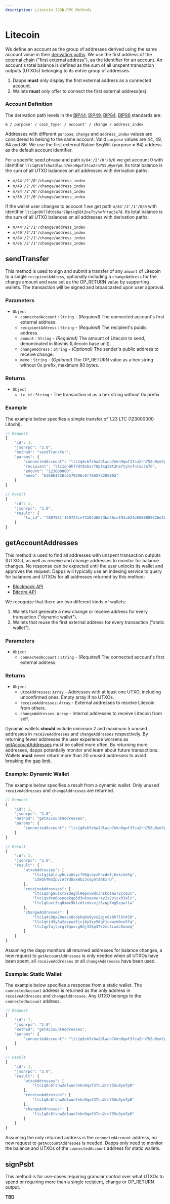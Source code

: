 ```yaml
---
description: Litecoin JSON-RPC Methods
---
```


# Litecoin
We define an account as the group of addresses derived using the same account value in their [derivation paths](https://github.com/bitcoin/bips/blob/master/bip-0044.mediawiki#user-content-Path_levels). We use the first address of the [external chain](https://github.com/bitcoin/bips/blob/master/bip-0044.mediawiki#examples) ("first external address"), as the identifier for an account. An account's total balance is defined as the sum of all unspent transaction outputs (UTXOs) belonging to its entire group of addresses.

1. Dapps **must** only display the first external address as a connected account.
2. Wallets **must** only offer to connect the first external address(es).

### Account Definition
The derivation path levels in the [BIP44](https://github.com/bitcoin/bips/blob/master/bip-0044.mediawiki#path-levels), [BIP49](https://github.com/bitcoin/bips/blob/master/bip-0049.mediawiki#user-content-Public_key_derivation), [BIP84](https://github.com/bitcoin/bips/blob/master/bip-0084.mediawiki#public-key-derivation), [BIP86](https://github.com/bitcoin/bips/blob/master/bip-0086.mediawiki#user-content-Public_key_derivation) standards are: 
```
m / purpose' / coin_type' / account' / change / address_index
```

Addresses with different `purpose`, `change` and `address_index` values are considered to belong to the same account. Valid `purpose` values are 44, 49, 84 and 86. We use the first external Native SegWit (purpose = 84) address as the default account identifier.

For a specific seed phrase and path `m/84'/2'/0'/0/0` we get account 0 with identifier `ltc1q8c6fshw2dlwun7ekn9qwf37cu2rn755u9ym7p0`. Its total balance is the sum of all UTXO balances on all addresses with derivation paths:
* `m/44'/2'/0'/change/address_index`
* `m/49'/2'/0'/change/address_index`
* `m/84'/2'/0'/change/address_index`
* `m/86'/2'/0'/change/address_index`

If the wallet user changes to account 1 we get path `m/84'/2'/1'/0/0` with identifier `ltc1qn9h77dt0s6ar78ptxq58t2ne7tyhvfnruc3e7d`. Its total balance is the sum of all UTXO balances on all addresses with derivation paths:
* `m/44'/2'/1'/change/address_index`
* `m/49'/2'/1'/change/address_index`
* `m/84'/2'/1'/change/address_index`
* `m/86'/2'/1'/change/address_index`

## sendTransfer
This method is used to sign and submit a transfer of any `amount` of Litecoin to a single `recipientAddress`, optionally including a `changeAddress` for the change amount and `memo` set as the OP_RETURN value by supporting wallets. The transaction will be signed and broadcasted upon user approval.

### Parameters
* `Object`
    * `connectedAccount` : `String` - _(Required)_ The connected account's first external address.
    * `recipientAddress` : `String` - _(Required)_ The recipient's public address.
    * `amount` : `String` - _(Required)_ The amount of Litecoin to send, denominated in litoshis (Litecoin base unit).
    * `changeAddress` : `String` - _(Optional)_ The sender's public address to receive change.
    * `memo` : `String` - _(Optional)_ The OP_RETURN value as a hex string without 0x prefix, maximum 80 bytes.

### Returns
* `Object` 
    * `tx_id` : `String` - The transaction id as a hex string without 0x prefix.

### Example
The example below specifies a simple transfer of 1.23 LTC (123000000 Litoshi).

```javascript
// Request
{
    "id": 1,
    "jsonrpc": "2.0",
    "method": "sendTransfer",
    "params": {
        "connectedAccount": "ltc1q8c6fshw2dlwun7ekn9qwf37cu2rn755u9ym7p0",
        "recipient": "ltc1qn9h77dt0s6ar78ptxq58t2ne7tyhvfnruc3e7d",
        "amount": "123000000",
        "memo": "636861726c6579206c6f766573206865"
    }
}

// Result
{
    "id": 1,
    "jsonrpc": "2.0",
    "result": {
        "tx_id": "f007551f169722ce74104d6673bd46ce193c624b8550889526d1b93820d725f7"
    }
}
```

## getAccountAddresses
This method is used to find all addresses with unspent transaction outputs (UTXOs), as well as receive and change addresses to monitor for balance changes. No response can be expected until the user unlocks its wallet and approves the request. Dapps will typically use an indexing service to query for balances and UTXOs for all addresses returned by this method:
* [Blockbook API](https://github.com/trezor/blockbook/blob/master/docs/api.md#get-address)
* [Bitcore API](https://github.com/bitpay/bitcore/blob/master/packages/bitcore-node/docs/api-documentation.md#address)

We recognize that there are two different kinds of wallets:
1. Wallets that generate a new change or receive address for every transaction ("dynamic wallet").
2. Wallets that reuse the first external address for every transaction ("static wallet").

### Parameters
* `Object`
    * `connectedAccount` : `String` - _(Required)_ The connected account's first external address.

### Returns
* `Object` 
    * `utxoAddresses`: `Array` - Addresses with at least one UTXO, including unconfirmed ones. Empty array if no UTXOs.
    * `receiveAddresses`: `Array` - External addresses to receive Litecoin from others.
    * `changeAddresses`: `Array` - Internal addresses to receive Litecoin from self.

Dynamic wallets **should** include minimum 2 and maximum 5 unused addresses in `receiveAddresses` and `changeAddresses` respectively. By returning fewer addresses the user experience worsens as [getAccountAddresses](#getAccountAddresses) must be called more often. By returning more addresses, dapps potentially monitor and learn about future transactions. Wallets **must** never return more than 20 unused addresses to avoid breaking the [gap limit](https://github.com/bitcoin/bips/blob/master/bip-0044.mediawiki#address-gap-limit).

### Example: Dynamic Wallet

The example below specifies a result from a dynamic wallet. Only unused `receiveAddresses` and `changeAddresses` are returned.

```javascript
// Request
{
    "id": 1,
    "jsonrpc": "2.0",
    "method": "getAccountAddresses",
    "params": {
        "connectedAccount": "ltc1q8c6fshw2dlwun7ekn9qwf37cu2rn755u9ym7p0"
    }
}

// Result
{
    "id": 1,
    "jsonrpc": "2.0",
    "result": {
        "utxoAddresses": [
            "ltc1qj4plcuyhuzw0sycf99gcayzhhcddfj6xkcke5g",
            "LXkGhTKmZpviAtYdDaxWbiJsdg4tA6EzrU",
        ],
        "receiveAddresses": [
            "ltc1qzngausxrx2degdl9epsvwdc3nskdzau72cc83x",
            "ltc1qsdxa6pseqekqg5d3uksaxnwrey2s2ujcx03alc",
            "ltc1qhuvt3sq8xmx9ktzdfznkzvjl5zup7mg9zpwllw"
        ],
        "changeAddresses": [
            "ltc1q4c9qx28ex2n0cdphq0u0yvs2qjv6z0h7l6t450",
            "ltc1qtjd3y5a2axpwzfjcj4y9zy50qfjuxwzm0vu5fq",
            "ltc1qp7ujtprgl0quvcg0dj335p37r2mc2cxdc8xumq"
        ]
    }
}
```
Assuming the dapp monitors all returned addresses for balance changes, a new request to `getAccountAddresses` is only needed when all UTXOs have been spent, all `receiveAddresses` or all `changeAddresses` have been used.

### Example: Static Wallet

The example below specifies a response from a static wallet. The `connectedAccount` address is returned as the only address in `receiveAddresses` and `changeAddresses`. Any UTXO belongs to the `connectedAccount` address.

```javascript
// Request
{
    "id": 1,
    "jsonrpc": "2.0",
    "method": "getAccountAddresses",
    "params": {
        "connectedAccount": "ltc1q8c6fshw2dlwun7ekn9qwf37cu2rn755u9ym7p0"
    }
}

// Result
{
    "id": 1,
    "jsonrpc": "2.0",
    "result": {
        "utxoAddresses": [
            "ltc1q8c6fshw2dlwun7ekn9qwf37cu2rn755u9ym7p0"
        ],
        "receiveAddresses": [
            "ltc1q8c6fshw2dlwun7ekn9qwf37cu2rn755u9ym7p0"
        ],
        "changeAddresses": [
            "ltc1q8c6fshw2dlwun7ekn9qwf37cu2rn755u9ym7p0"
        ]
    }
}
```
Assuming the only returned address is the `connectedAccount` address, no new request to `getAccountAddresses` is needed. Dapps only need to monitor the balance and UTXOs of the `connectedAccount` address for static wallets.

## signPsbt
This method is for use-cases requiring granular control over what UTXOs to spend or requiring more than a single recipient, change or OP_RETURN output.

**TBD**
